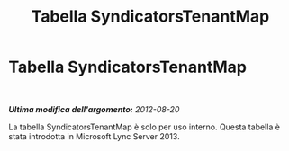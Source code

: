 ﻿---
title: Tabella SyndicatorsTenantMap
TOCTitle: Tabella SyndicatorsTenantMap
ms:assetid: a99fe6ea-e529-4ea7-acc4-914ab8ce5468
ms:mtpsurl: https://technet.microsoft.com/it-it/library/JJ205169(v=OCS.15)
ms:contentKeyID: 49301610
ms.date: 08/24/2015
mtps_version: v=OCS.15
ms.translationtype: HT
---

# Tabella SyndicatorsTenantMap

 

_**Ultima modifica dell'argomento:** 2012-08-20_

La tabella SyndicatorsTenantMap è solo per uso interno. Questa tabella è stata introdotta in Microsoft Lync Server 2013.


